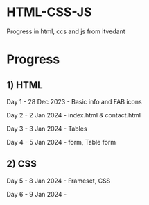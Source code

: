 # HTML-CSS-JS

Progress in html, ccs and js from itvedant

# Progress 

## 1) HTML 

Day 1 - 28 Dec 2023 - Basic info and FAB icons

Day 2 - 2 Jan 2024 - index.html & contact.html

Day 3 - 3 Jan 2024 - Tables

Day 4 - 5 Jan 2024 - form, Table form

## 2) CSS

Day 5 - 8 Jan 2024 - Frameset, CSS 

Day 6 - 9 Jan 2024 - 
